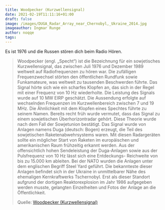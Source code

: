 ```yaml
---
title: Woodpecker (Kurzwellensignal)
date: 2021-02-19T11:11:16+01:00
draft: false
image: /images/DUGA_Radar_Array_near_Chernobyl,_Ukraine_2014.jpg
imageauthor: Ingmar Runge
author: noqqe
tags:
---
```


Es ist 1976 und die Russen stören dich beim Radio Hören.

> Woodpecker (engl. „Specht“) ist die Bezeichnung für ein sowjetisches
> Kurzwellensignal, das zwischen Juli 1976 und Dezember 1989 weltweit auf
> Radiofrequenzen zu hören war. Die zufälligen Frequenzwechsel störten den
> öffentlichen Rundfunk sowie Funkamateure, was weltweit zu tausenden
> Beschwerden führte. Das Signal hörte sich wie ein scharfes Klopfen an, das
> sich in der Regel mit einer Frequenz von 10 Hz wiederholte. Die Leistung des
> Signals wurde auf 10 MW EIRP geschätzt. Die Aussendung erfolgte auf
> wechselnden Frequenzen im Kurzwellenbereich zwischen 7 und 19 MHz. Die
> Ähnlichkeit mit dem Klopfen eines Spechtes führte zu seinem Namen. Bereits
> recht früh wurde vermutet, dass das Signal zu einem sowjetischen
> Überhorizontradar gehört. Diese Theorie wurde nach dem Fall der Sowjetunion
> bestätigt. Das Signal wurde von Anlagen namens Duga (deutsch: Bogen) erzeugt,
> die Teil des sowjetischen Raketenabwehrsystems waren. Mit diesen Radargeräten
> sollte ein möglicher Start von Raketen im europäischen und amerikanischen Raum
> frühzeitig erkannt werden. Aus der offensichtlich hohen Sendeleistung der
> Duga-Anlagen sowie aus der Pulsfrequenz von 10 Hz lässt sich eine Entdeckungs-
> Reichweite von bis zu 15.000 km ableiten. Bei der NATO wurden die Anlagen
> unter dem englischen Begriff Steel Yard geführt. Die bekannteste dieser
> Anlagen befindet sich in der Ukraine in unmittelbarer Nähe des ehemaligen
> Kernkraftwerks Tschernobyl. Erst als dieser Standort aufgrund der dortigen
> Reaktorexplosion im Jahr 1986 aufgegeben werden musste, gelangten Einzelheiten
> und Fotos der Anlage an die Öffentlichkeit.
>
> Quelle: [Woodpecker (Kurzwellensignal)](https://de.wikipedia.org/wiki/Woodpecker_(Kurzwellensignal))
